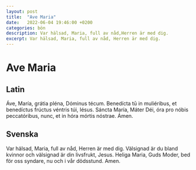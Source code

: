 ```yaml
---
layout: post
title:  "Ave Maria"
date:   2022-06-04 19:46:00 +0200
categories: bön
description: Var hälsad, Maria, full av nåd,Herren är med dig.
excerpt: Var hälsad, Maria, full av nåd, Herren är med dig.
---
```


# Ave Maria

## Latin
Áve, María, grátia pléna,
Dóminus técum.
Benedícta tū in muliéribus,
et benedíctus frúctus véntris túi, Iésus.
Sáncta María, Máter Déi,
óra pro nóbis peccatóribus,
nunc, et in hóra mórtis nóstrae.
Ámen.

## Svenska
Var hälsad, Maria, full av nåd,
Herren är med dig.
Välsignad är du bland kvinnor
och välsignad är din livsfrukt, Jesus.
Heliga Maria, Guds Moder,
bed för oss syndare,
nu och i vår dödsstund.
Amen.
